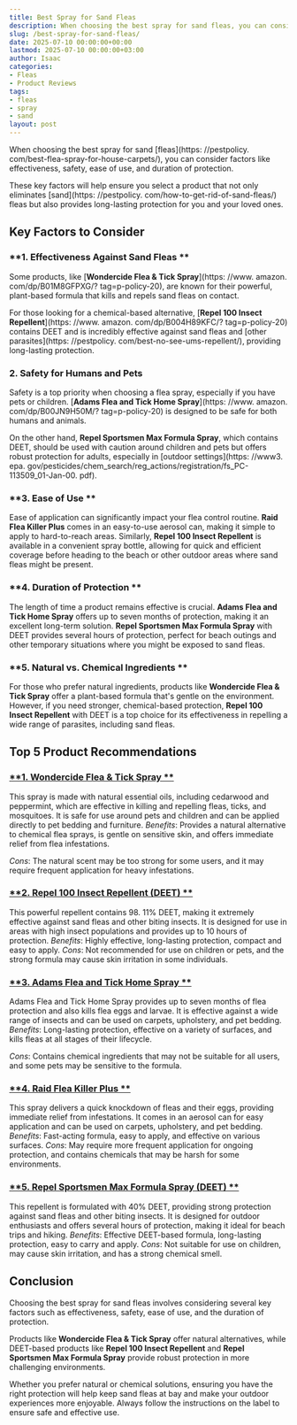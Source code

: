 ```yaml
---
title: Best Spray for Sand Fleas
description: When choosing the best spray for sand fleas, you can consider factors like effectiveness, safety, ease of use, and duration of protection. These key factors...
slug: /best-spray-for-sand-fleas/
date: 2025-07-10 00:00:00+00:00
lastmod: 2025-07-10 00:00:00+03:00
author: Isaac
categories:
- Fleas
- Product Reviews
tags:
- fleas
- spray
- sand
layout: post
---
```


When choosing the best spray for sand [fleas](https: //pestpolicy. com/best-flea-spray-for-house-carpets/), you can consider factors like effectiveness, safety, ease of use, and duration of protection.

These key factors will help ensure you select a product that not only eliminates [sand](https: //pestpolicy. com/how-to-get-rid-of-sand-fleas/) fleas but also provides long-lasting protection for you and your loved ones.

##  Key Factors to Consider

###  **1. Effectiveness Against Sand Fleas **

Some products, like [**Wondercide Flea & Tick Spray**](https: //www. amazon. com/dp/B01M8GFPXG/? tag=p-policy-20), are known for their powerful, plant-based formula that kills and repels sand fleas on contact.

For those looking for a chemical-based alternative, [**Repel 100 Insect Repellent**](https: //www. amazon. com/dp/B004H89KFC/? tag=p-policy-20) contains DEET and is incredibly effective against sand fleas and [other parasites](https: //pestpolicy. com/best-no-see-ums-repellent/), providing long-lasting protection.

###  **2. Safety for Humans and Pets**

Safety is a top priority when choosing a flea spray, especially if you have pets or children. [**Adams Flea and Tick Home Spray**](https: //www. amazon. com/dp/B00JN9H50M/? tag=p-policy-20) is designed to be safe for both humans and animals.

On the other hand, **Repel Sportsmen Max Formula Spray**, which contains DEET, should be used with caution around children and pets but offers robust protection for adults, especially in [outdoor settings](https: //www3. epa. gov/pesticides/chem_search/reg_actions/registration/fs_PC-113509_01-Jan-00. pdf).

###  **3. Ease of Use **

Ease of application can significantly impact your flea control routine. **Raid Flea Killer Plus** comes in an easy-to-use aerosol can, making it simple to apply to hard-to-reach areas. Similarly, **Repel 100 Insect Repellent** is available in a convenient spray bottle, allowing for quick and efficient coverage before heading to the beach or other outdoor areas where sand fleas might be present.

###  **4. Duration of Protection **

The length of time a product remains effective is crucial. **Adams Flea and Tick Home Spray** offers up to seven months of protection, making it an excellent long-term solution. **Repel Sportsmen Max Formula Spray** with DEET provides several hours of protection, perfect for beach outings and other temporary situations where you might be exposed to sand fleas.

###  **5. Natural vs. Chemical Ingredients **

For those who prefer natural ingredients, products like **Wondercide Flea & Tick Spray** offer a plant-based formula that's gentle on the environment. However, if you need stronger, chemical-based protection, **Repel 100 Insect Repellent** with DEET is a top choice for its effectiveness in repelling a wide range of parasites, including sand fleas.

##  Top 5 Product Recommendations

###  [**1. Wondercide Flea & Tick Spray **](https://www.amazon.com/dp/B01M8GFPXG/?tag=p-policy-20)

This spray is made with natural essential oils, including cedarwood and peppermint, which are effective in killing and repelling fleas, ticks, and mosquitoes. It is safe for use around pets and children and can be applied directly to pet bedding and furniture. *Benefits*: Provides a natural alternative to chemical flea sprays, is gentle on sensitive skin, and offers immediate relief from flea infestations.

*Cons*: The natural scent may be too strong for some users, and it may require frequent application for heavy infestations.

###  [**2. Repel 100 Insect Repellent (DEET) **](https://www.amazon.com/dp/B004H89KFC/?tag=p-policy-20)

This powerful repellent contains 98. 11% DEET, making it extremely effective against sand fleas and other biting insects. It is designed for use in areas with high insect populations and provides up to 10 hours of protection. *Benefits*: Highly effective, long-lasting protection, compact and easy to apply. *Cons*: Not recommended for use on children or pets, and the strong formula may cause skin irritation in some individuals.

###  [**3. Adams Flea and Tick Home Spray **](https://www.amazon.com/dp/B00JN9H50M/?tag=p-policy-20)

Adams Flea and Tick Home Spray provides up to seven months of flea protection and also kills flea eggs and larvae. It is effective against a wide range of insects and can be used on carpets, upholstery, and pet bedding. *Benefits*: Long-lasting protection, effective on a variety of surfaces, and kills fleas at all stages of their lifecycle.

*Cons*: Contains chemical ingredients that may not be suitable for all users, and some pets may be sensitive to the formula.

###  [**4. Raid Flea Killer Plus **](https://www.amazon.com/dp/B000VVC23Q/?tag=p-policy-20)

This spray delivers a quick knockdown of fleas and their eggs, providing immediate relief from infestations. It comes in an aerosol can for easy application and can be used on carpets, upholstery, and pet bedding. *Benefits*: Fast-acting formula, easy to apply, and effective on various surfaces. *Cons*: May require more frequent application for ongoing protection, and contains chemicals that may be harsh for some environments.

###  [**5. Repel Sportsmen Max Formula Spray (DEET) **](https://www.amazon.com/dp/B001DZTIP4/?tag=p-policy-20)

This repellent is formulated with 40% DEET, providing strong protection against sand fleas and other biting insects. It is designed for outdoor enthusiasts and offers several hours of protection, making it ideal for beach trips and hiking. *Benefits*: Effective DEET-based formula, long-lasting protection, easy to carry and apply. *Cons*: Not suitable for use on children, may cause skin irritation, and has a strong chemical smell.

##  Conclusion

Choosing the best spray for sand fleas involves considering several key factors such as effectiveness, safety, ease of use, and the duration of protection.

Products like **Wondercide Flea & Tick Spray** offer natural alternatives, while DEET-based products like **Repel 100 Insect Repellent** and **Repel Sportsmen Max Formula Spray** provide robust protection in more challenging environments.

Whether you prefer natural or chemical solutions, ensuring you have the right protection will help keep sand fleas at bay and make your outdoor experiences more enjoyable. Always follow the instructions on the label to ensure safe and effective use.
